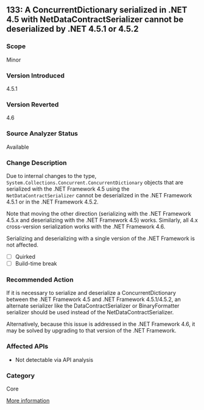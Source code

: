## 133: A ConcurrentDictionary serialized in .NET 4.5 with NetDataContractSerializer cannot be deserialized by .NET 4.5.1 or 4.5.2

### Scope
Minor

### Version Introduced
4.5.1

### Version Reverted
4.6

### Source Analyzer Status
Available

### Change Description
Due to internal changes to the type, `System.Collections.Concurrent.ConcurrentDictionary` objects that are serialized with the .NET Framework 4.5
using the `NetDataContractSerializer` cannot be deserialized in the .NET Framework 4.5.1 or in the .NET Framework 4.5.2.

Note that moving the other direction (serializing with the .NET Framework 4.5.x and deserializing with the .NET Framework 4.5) works. Similarly,
all 4.x cross-version serialization works with the .NET Framework 4.6.

Serializing and deserializing with a single version of the .NET Framework is not affected.

- [ ] Quirked
- [ ] Build-time break

### Recommended Action
If it is necessary to serialize and deserialize a ConcurrentDictionary between the .NET Framework 4.5 and .NET Framework 4.5.1/4.5.2, an alternate serializer like the 
DataContractSerializer or BinaryFormatter serializer should be used instead of the NetDataContractSerializer.

Alternatively, because this issue is addressed in the .NET Framework 4.6, it may be solved by upgrading to that version of the .NET Framework.

### Affected APIs
* Not detectable via API analysis

### Category
Core

[More information](https://msdn.microsoft.com/en-us/library/dn458360(v=vs.110).aspx#Core)

<!--
    ### Notes
    Should be fairly easy to detect ConcurrentDictionary objects being serialized/deserialized by a NetDataContractSerializer.
-->

